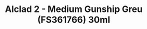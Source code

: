 ---
layout: product
title: "Alclad 2 - Medium Gunship Greu (FS361766) 30ml"
price: "TBA" 
desc: "Metalizer boja"
img_path: "/assets/img/ALCE621.webp"
brand: "N/A"
available: false
special_offer: false
new: false
soon: false
cat: "040000"
subcat: "040300"
subsubcat: "0N/A"
sifra: "ALCE621"
popular: false
spec: false
---